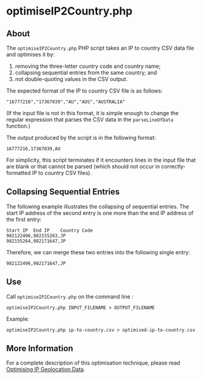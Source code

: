 optimiseIP2Country.php
======================

About
-----

The `optimiseIP2Country.php` PHP script takes an IP to country CSV data file and optimises it by:

1. removing the three-letter country code and country name;
2. collapsing sequential entries from the same country; and
3. not double-quoting values in the CSV output.

The expected format of the IP to country CSV file is as follows:

    "16777216","17367039","AU","AUS","AUSTRALIA"

(If the input file is not in this format, it is simple enough to change the regular expression that parses the CSV data in the `parseLineOfData` function.)

The output produced by the script is in the following format:

    16777216,17367039,AU

For simplicity, this script terminates if it encounters lines in the input file that are blank or that cannot be parsed (which should not occur in correctly-formatted IP to country CSV files).

Collapsing Sequential Entries
-----------------------------

The following example illustrates the collapsing of sequential entries. The start IP address of the second entry is one more than the end IP address of the first entry:

    Start IP  End IP    Country Code
    982122496,982155263,JP
    982155264,982171647,JP

Therefore, we can merge these two entries into the following single entry:

    982122496,982171647,JP

Use
---

Call `optimiseIP2Country.php` on the command line :

    optimiseIP2Country.php INPUT_FILENAME > OUTPUT_FILENAME

Example:

    optimiseIP2Country.php ip-to-country.csv > optimised-ip-to-country.csv

More Information
----------------

For a complete description of this optimisation technique, please read [Optimising IP Geolocation Data](http://usabilityetc.com/articles/optimising-geolocation-data/).
